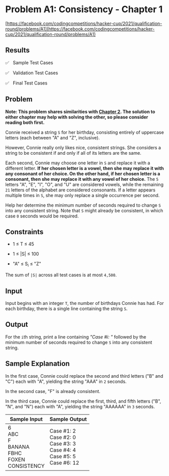# Problem A1: Consistency - Chapter 1

[https://facebook.com/codingcompetitions/hacker-cup/2021/qualification-round/problems/A1](https://facebook.com/codingcompetitions/hacker-cup/2021/qualification-round/problems/A1)

## Results

:white_check_mark: &nbsp; Sample Test Cases

:white_check_mark: &nbsp; Validation Test Cases

:white_check_mark: &nbsp; Final Test Cases

## Problem

**Note: This problem shares similarities with [Chapter 2](../Problem%20A2:%20Consistency%20-%20Chapter%202). The solution to either chapter may help with solving the other, so please consider reading both first.**

Connie received a string `S` for her birthday, consisting entirely of uppercase letters (each between "A" and "Z", inclusive).

However, Connie really only likes nice, consistent strings. She considers a string to be consistent if and only if all of its letters are the same.

Each second, Connie may choose one letter in `S` and replace it with a different letter. **If her chosen letter is a vowel, then she may replace it with any consonant of her choice. On the other hand, if her chosen letter is a consonant, then she may replace it with any vowel of her choice.** The `5` letters "A", "E", "I", "O", and "U" are considered vowels, while the remaining `21` letters of the alphabet are considered consonants. If a letter appears multiple times in `S`, she may only replace a single occurrence per second.

Help her determine the minimum number of seconds required to change `S` into any consistent string. Note that `S` might already be consistent, in which case `0` seconds would be required.

## Constraints

- 1 ≤ T ≤ 45

- 1 ≤ |S| ≤ 100

- "A" ≤ S<sub>i</sub> ≤ "Z"

The sum of `|S|` across all test cases is at most `4,500`.

## Input

Input begins with an integer `T`, the number of birthdays Connie has had. For each birthday, there is a single line containing the string `S`.

## Output

For the `i`th string, print a line containing _"Case #i: "_ followed by the minimum number of seconds required to change `S` into any consistent string.

## Sample Explanation

In the first case, Connie could replace the second and third letters ("B" and "C") each with "A", yielding the string "AAA" in `2` seconds.

In the second case, "F" is already consistent.

In the third case, Connie could replace the first, third, and fifth letters ("B", "N", and "N") each with "A", yielding the string "AAAAAA" in `3` seconds.

| Sample Input                                            | Sample Output                                                                     |
| ------------------------------------------------------- | --------------------------------------------------------------------------------- |
| 6<br>ABC<br>F<br>BANANA<br>FBHC<br>FOXEN<br>CONSISTENCY | Case #1: 2<br>Case #2: 0<br>Case #3: 3<br>Case #4: 4<br>Case #5: 5<br>Case #6: 12 |
